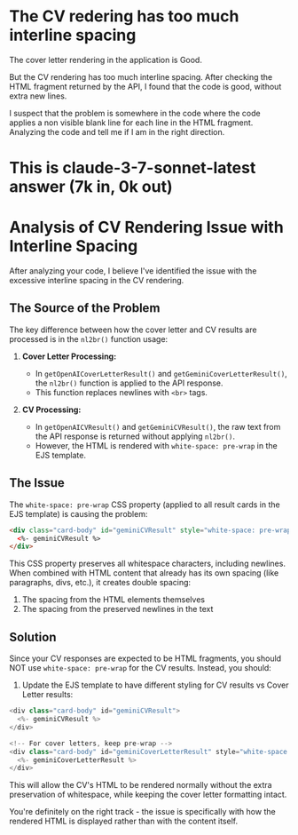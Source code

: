 # The CV redering has too much interline spacing

The cover letter rendering in the application is Good.

But the CV rendering has too much interline spacing. 
After checking the HTML fragment returned by the API, I found that the code is good, without extra new lines.

I suspect that the problem is somewhere in the code where the code applies a non visible blank line for each line in the HTML fragment.
Analyzing the code and tell me if I am in the right direction.




# This is claude-3-7-sonnet-latest answer (7k in, 0k out)

# Analysis of CV Rendering Issue with Interline Spacing

After analyzing your code, I believe I've identified the issue with the excessive interline spacing in the CV rendering.

## The Source of the Problem

The key difference between how the cover letter and CV results are processed is in the `nl2br()` function usage:

1. **Cover Letter Processing:**
   - In `getOpenAICoverLetterResult()` and `getGeminiCoverLetterResult()`, the `nl2br()` function is applied to the API response.
   - This function replaces newlines with `<br>` tags.

2. **CV Processing:**
   - In `getOpenAICVResult()` and `getGeminiCVResult()`, the raw text from the API response is returned without applying `nl2br()`.
   - However, the HTML is rendered with `white-space: pre-wrap` in the EJS template.

## The Issue

The `white-space: pre-wrap` CSS property (applied to all result cards in the EJS template) is causing the problem:

```html
<div class="card-body" id="geminiCVResult" style="white-space: pre-wrap;">
  <%- geminiCVResult %>
</div>
```

This CSS property preserves all whitespace characters, including newlines. When combined with HTML content that already has its own spacing (like paragraphs, divs, etc.), it creates double spacing:
1. The spacing from the HTML elements themselves
2. The spacing from the preserved newlines in the text

## Solution

Since your CV responses are expected to be HTML fragments, you should NOT use `white-space: pre-wrap` for the CV results. Instead, you should:

1. Update the EJS template to have different styling for CV results vs Cover Letter results:

```typescript
<div class="card-body" id="geminiCVResult">
  <%- geminiCVResult %>
</div>

<!-- For cover letters, keep pre-wrap -->
<div class="card-body" id="geminiCoverLetterResult" style="white-space: pre-wrap;">
  <%- geminiCoverLetterResult %>
</div>
```

This will allow the CV's HTML to be rendered normally without the extra preservation of whitespace, while keeping the cover letter formatting intact.

You're definitely on the right track - the issue is specifically with how the rendered HTML is displayed rather than with the content itself.

